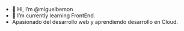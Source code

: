 - 👋 Hi, I’m @miguelbemon
- 🌱 I’m currently learning FrontEnd.
- Apasionado del desarrollo web y aprendiendo desarrollo en Cloud.



